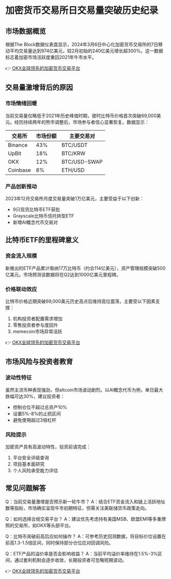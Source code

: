 # 加密货币交易所日交易量突破历史纪录

## 市场数据概览
根据The Block数据仪表盘显示，2024年3月6日中心化加密货币交易所的7日移动平均交易量达到974亿美元，较2月初始的240亿美元增长超300%。这一数据标志着加密市场活跃度重回2021年牛市水平。

👉 [OKX全球领先的加密货币交易平台](https://bit.ly/okx_welcome)

## 交易量激增背后的原因

### 市场情绪回暖
当前交易量仅略低于2021年历史峰值时期，彼时比特币价格首次突破69,000美元。经历持续两年的熊市调整后，市场参与者信心显著恢复。数据显示：

| 交易所       | 市场份额 | 主要交易对       |
|--------------|----------|------------------|
| Binance      | 43%      | BTC/USDT         |
| UpBit        | 18%      | BTC/KRW          |
| OKX          | 12%      | BTC/USD-SWAP     |
| Coinbase     | 8%       | ETH/USD          |

### 产品创新推动
2023年12月交易所月度交易量突破1万亿美元，主要受益于以下创新：
- 9只现货比特币ETF获批
- Grayscale比特币信托转型ETF
- 新增AI概念代币交易对

## 比特币ETF的里程碑意义

### 资金流入规模
新推出的ETF产品累计吸纳17万比特币（约合114亿美元），资产管理规模突破500亿美元。市场预测该数据将在Q2达到1000亿美元里程碑。

### 价格联动效应
比特币价格近期突破69,000美元历史高点后维持高位震荡，主要受以下因素支撑：
1. 机构投资者配置需求增加
2. 零售投资者参与度回升
3. memecoin市场异常活跃

👉 [OKX全球领先的加密货币交易平台](https://bit.ly/okx_welcome)

## 市场风险与投资者教育

### 波动性特征
虽然主流币种表现强劲，但altcoin市场波动剧烈。以AI概念代币为例，单日最大跌幅可达30%，建议投资者：
- 控制仓位不超过总资产10%
- 设置5%-8%的止损区间
- 避免使用超过3倍杠杆

### 风险提示
加密资产具有高波动特性，投资前请完成：
1. 平台安全评级查询
2. 项目基本面研究
3. 个人风险承受能力评估

## 常见问题解答

Q：当前交易量激增是否预示新一轮牛市？
A：结合ETF资金流入和链上活跃地址数等指标，市场确实呈现牛市初期特征，但需关注美联储货币政策走向。

Q：如何选择合规交易平台？
A：建议优先考虑持有美国MSB、欧盟EMI等多重牌照的交易所，如OKX等头部平台。

Q：比特币突破前高后应如何操作？
A：可参考历史回测数据，将目标价位设置在前高1.3-1.5倍区间，同时保持部分仓位应对回调风险。

Q：ETF产品的溢价率是否会影响收益？
A：当前平均溢价率维持在1.5%-3%区间，通过套利机制会逐步收敛，长期投资者可忽略短期波动。

👉 [OKX全球领先的加密货币交易平台](https://bit.ly/okx_welcome)